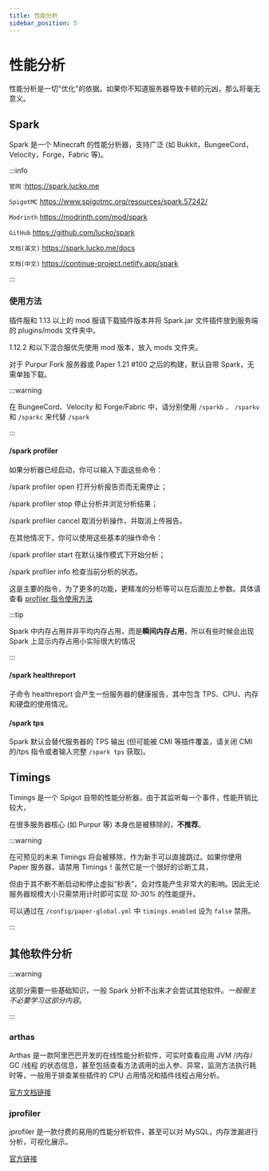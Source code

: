 ```yaml
---
title: 性能分析
sidebar_position: 5
---
```


# 性能分析

性能分析是一切"优化"的依据。如果你不知道服务器导致卡顿的元凶，那么将毫无意义。

## Spark

Spark 是一个 Minecraft 的性能分析器，支持广泛 (如 Bukkit，BungeeCord，Velocity，Forge，Fabric 等)。

:::info

`官网` :https://spark.lucko.me

`SpigotMC` https://www.spigotmc.org/resources/spark.57242/

`Modrinth` https://modrinth.com/mod/spark

`GitHub` https://github.com/lucko/spark

`文档(英文)` https://spark.lucko.me/docs

`文档(中文)` https://continue-project.netlify.app/spark

:::

### 使用方法

插件服和 1.13 以上的 mod 服请下载插件版本并将 Spark.jar 文件插件放到服务端的 plugins/mods 文件夹中。

1.12.2 和以下混合服优先使用 mod 版本，放入 mods 文件夹。

对于 Purpur Fork 服务器或 Paper 1.21 #100 之后的构建，默认自带 Spark，无需单独下载。

:::warning

在 BungeeCord、Velocity 和 Forge/Fabric 中，请分别使用 `/sparkb` 、 `/sparkv` 和 `/sparkc` 来代替 `/spark`

:::

#### /spark profiler

如果分析器已经启动，你可以输入下面这些命令：

/spark profiler open 打开分析报告页而无需停止；

/spark profiler stop 停止分析并浏览分析结果；

/spark profiler cancel 取消分析操作，并取消上传报告。

在其他情况下，你可以使用这些基本的操作命令：

/spark profiler start 在默认操作模式下开始分析；

/spark profiler info 检查当前分析的状态。

这是主要的指令，为了更多的功能，更精准的分析等可以在后面加上参数。具体请查看 [profiler 指令使用方法](https://continue-project.netlify.app/spark/#/spark.command-usage)

:::tip

Spark 中内存占用并非平均内存占用，而是**瞬间内存占用**，所以有些时候会出现 Spark 上显示内存占用小实际很大的情况

:::

#### /spark healthreport

子命令 healthreport 会产生一份服务器的健康报告，其中包含 TPS、CPU、内存和硬盘的使用情况。

#### /spark tps

Spark 默认会替代服务器的 TPS 输出 (但可能被 CMI 等插件覆盖，请关闭 CMI 的/tps 指令或者输入完整 `/spark tps` 获取)。

## Timings

Timings 是一个 Spigot 自带的性能分析器，由于其监听每一个事件，性能开销比较大，

在很多服务器核心 (如 Purpur 等) 本身也是被移除的，**不推荐**。

:::warning

在可预见的未来 Timings 将会被移除，作为新手可以直接跳过。如果你使用 Paper 服务器，请禁用 Timings！虽然它是一个很好的诊断工具，

但由于其不断不断启动和停止虚拟“秒表”，会对性能产生非常大的影响。因此无论服务器规模大小只需禁用计时即可实现 *10-30%* 的性能提升。

可以通过在 `/config/paper-global.yml` 中 `timings.enabled` 设为 `false` 禁用。

:::

## 其他软件分析

:::warning

这部分需要一些基础知识，一般 Spark 分析不出来才会尝试其他软件。*一般服主不必要学习这部分内容*。

:::

### arthas

Arthas 是一款阿里巴巴开发的在线性能分析软件，可实时查看应用 JVM /内存/ GC /线程 的状态信息，甚至包括查看方法调用的出入参、异常，监测方法执行耗时等，一般用于排查某些插件的 CPU 占用情况和插件线程占用分析。

[官方文档链接](https://arthas.aliyun.com/doc/)

### jprofiler

jprofiler 是一款付费的易用的性能分析软件，甚至可以对 MySQL，内存泄漏进行分析，可视化展示。

[官方链接](https://www.ej-technologies.com/products/jprofiler/overview.html)
